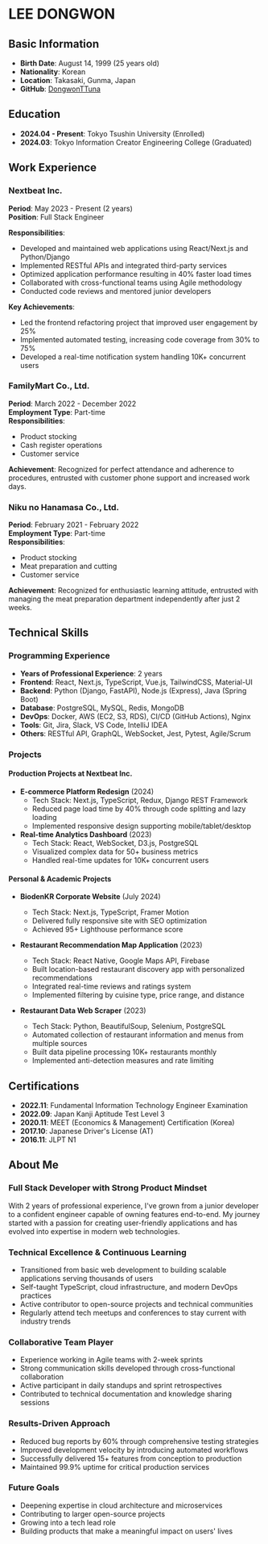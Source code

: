 # LEE DONGWON

## Basic Information

- **Birth Date**: August 14, 1999 (25 years old)
- **Nationality**: Korean
- **Location**: Takasaki, Gunma, Japan
- **GitHub**: [DongwonTTuna](https://github.com/DongwonTTuna)

## Education

- **2024.04 - Present**: Tokyo Tsushin University (Enrolled)
- **2024.03**: Tokyo Information Creator Engineering College (Graduated)

## Work Experience

### Nextbeat Inc.

**Period**: May 2023 - Present (2 years)  
**Position**: Full Stack Engineer

**Responsibilities**:

- Developed and maintained web applications using React/Next.js and Python/Django
- Implemented RESTful APIs and integrated third-party services
- Optimized application performance resulting in 40% faster load times
- Collaborated with cross-functional teams using Agile methodology
- Conducted code reviews and mentored junior developers

**Key Achievements**:

- Led the frontend refactoring project that improved user engagement by 25%
- Implemented automated testing, increasing code coverage from 30% to 75%
- Developed a real-time notification system handling 10K+ concurrent users

### FamilyMart Co., Ltd.

**Period**: March 2022 - December 2022  
**Employment Type**: Part-time  
**Responsibilities**:

- Product stocking
- Cash register operations
- Customer service

**Achievement**: Recognized for perfect attendance and adherence to procedures, entrusted with customer phone support and increased work days.

### Niku no Hanamasa Co., Ltd.

**Period**: February 2021 - February 2022  
**Employment Type**: Part-time  
**Responsibilities**:

- Product stocking
- Meat preparation and cutting
- Customer service

**Achievement**: Recognized for enthusiastic learning attitude, entrusted with managing the meat preparation department independently after just 2 weeks.

## Technical Skills

### Programming Experience

- **Years of Professional Experience**: 2 years
- **Frontend**: React, Next.js, TypeScript, Vue.js, TailwindCSS, Material-UI
- **Backend**: Python (Django, FastAPI), Node.js (Express), Java (Spring Boot)
- **Database**: PostgreSQL, MySQL, Redis, MongoDB
- **DevOps**: Docker, AWS (EC2, S3, RDS), CI/CD (GitHub Actions), Nginx
- **Tools**: Git, Jira, Slack, VS Code, IntelliJ IDEA
- **Others**: RESTful API, GraphQL, WebSocket, Jest, Pytest, Agile/Scrum

### Projects

#### Production Projects at Nextbeat Inc.

- **E-commerce Platform Redesign** (2024)
  - Tech Stack: Next.js, TypeScript, Redux, Django REST Framework
  - Reduced page load time by 40% through code splitting and lazy loading
  - Implemented responsive design supporting mobile/tablet/desktop
- **Real-time Analytics Dashboard** (2023)
  - Tech Stack: React, WebSocket, D3.js, PostgreSQL
  - Visualized complex data for 50+ business metrics
  - Handled real-time updates for 10K+ concurrent users

#### Personal & Academic Projects

- **BiodenKR Corporate Website** (July 2024)

  - Tech Stack: Next.js, TypeScript, Framer Motion
  - Delivered fully responsive site with SEO optimization
  - Achieved 95+ Lighthouse performance score

- **Restaurant Recommendation Map Application** (2023)

  - Tech Stack: React Native, Google Maps API, Firebase
  - Built location-based restaurant discovery app with personalized recommendations
  - Integrated real-time reviews and ratings system
  - Implemented filtering by cuisine type, price range, and distance

- **Restaurant Data Web Scraper** (2023)
  - Tech Stack: Python, BeautifulSoup, Selenium, PostgreSQL
  - Automated collection of restaurant information and menus from multiple sources
  - Built data pipeline processing 10K+ restaurants monthly
  - Implemented anti-detection measures and rate limiting

## Certifications

- **2022.11**: Fundamental Information Technology Engineer Examination
- **2022.09**: Japan Kanji Aptitude Test Level 3
- **2020.11**: MEET (Economics & Management) Certification (Korea)
- **2017.10**: Japanese Driver's License (AT)
- **2016.11**: JLPT N1

## About Me

### Full Stack Developer with Strong Product Mindset

With 2 years of professional experience, I've grown from a junior developer to a confident engineer capable of owning features end-to-end. My journey started with a passion for creating user-friendly applications and has evolved into expertise in modern web technologies.

### Technical Excellence & Continuous Learning

- Transitioned from basic web development to building scalable applications serving thousands of users
- Self-taught TypeScript, cloud infrastructure, and modern DevOps practices
- Active contributor to open-source projects and technical communities
- Regularly attend tech meetups and conferences to stay current with industry trends

### Collaborative Team Player

- Experience working in Agile teams with 2-week sprints
- Strong communication skills developed through cross-functional collaboration
- Active participant in daily standups and sprint retrospectives
- Contributed to technical documentation and knowledge sharing sessions

### Results-Driven Approach

- Reduced bug reports by 60% through comprehensive testing strategies
- Improved development velocity by introducing automated workflows
- Successfully delivered 15+ features from conception to production
- Maintained 99.9% uptime for critical production services

### Future Goals

- Deepening expertise in cloud architecture and microservices
- Contributing to larger open-source projects
- Growing into a tech lead role
- Building products that make a meaningful impact on users' lives

